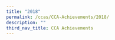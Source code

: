 ```yaml
---
title: "2018"
permalink: /ccas/CCA-Achievements/2018/
description: ""
third_nav_title: CCA Achievements
---
```

